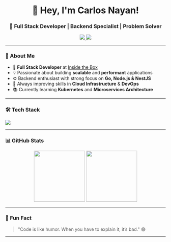 <h1 align="center">👋 Hey, I'm Carlos Nayan!</h1>
<h3 align="center">🚀 Full Stack Developer | Backend Specialist | Problem Solver</h3>

<p align="center">
  <a href="https://www.instagram.com/carls_nayan" target="_blank">
    <img src="https://img.shields.io/badge/Instagram-%23E4405F.svg?&style=for-the-badge&logo=instagram&logoColor=white" />
  </a>
  <a href="mailto:carlosnayan@gmail.com">
    <img src="https://img.shields.io/badge/Gmail-D14836?style=for-the-badge&logo=gmail&logoColor=white" />
  </a>
</p>

---

### 🌟 About Me

- 🔭 **Full Stack Developer** at [Inside the Box](#)
- 💡 Passionate about building **scalable** and **performant** applications  
- ⚙️ Backend enthusiast with strong focus on **Go, Node.js & NestJS**
- 🎯 Always improving skills in **Cloud Infrastructure** & **DevOps**
- 📚 Currently learning **Kubernetes** and **Microservices Architecture**

---

### 🛠️ Tech Stack

<div style="display: flex; flex-wrap: wrap; gap: 10px;">
  <img src="https://skillicons.dev/icons?i=linux,postgresql,mysql,go,js,ts,nodejs,nestjs,yarn,react,redux,jest,docker,kubernetes,aws" />
</div>

---

### 📊 GitHub Stats

<p align="center">
  <img height="160" src="https://github-readme-stats.vercel.app/api?username=CarlosNayan&show_icons=true&theme=tokyonight" />
  <img height="160" src="https://github-readme-stats.vercel.app/api/top-langs/?username=CarlosNayan&layout=compact&theme=tokyonight" />
</p>

---

### 🚀 Fun Fact
> "Code is like humor. When you have to explain it, it’s bad." 😄

---
